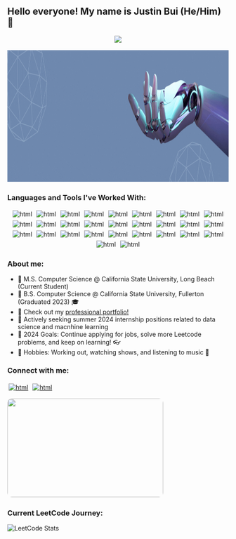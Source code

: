 ## Hello everyone! My name is Justin Bui (He/Him) 👋

<p align="center">
    <img src=https://komarev.com/ghpvc/?username=BuiTheBoi&style=for-the-badge>
</p>
<p align="center">
    <img src="Banner 2.gif" width="710" height="300" />
</p>


### Languages and Tools I've Worked With:

<p align="center">
<img src="https://img.shields.io/badge/c-%2300599C.svg?style=for-the-badge&logo=c&logoColor=white" alt="html" style="vertical-align:top; margin:3px">
<img src="https://img.shields.io/badge/c++-%2300599C.svg?style=for-the-badge&logo=c%2B%2B&logoColor=white" alt="html" style="vertical-align:top; margin:3px">
<img src="https://img.shields.io/badge/html5-%23E34F26.svg?style=for-the-badge&logo=html5&logoColor=white" alt="html" style="vertical-align:top; margin:3px">
<img src="https://img.shields.io/badge/css3-%231572B6.svg?style=for-the-badge&logo=css3&logoColor=white" alt="html" style="vertical-align:top; margin:3px">
<img src="https://img.shields.io/badge/javascript-%23323330.svg?style=for-the-badge&logo=javascript&logoColor=%23F7DF1E" alt="html" style="vertical-align:top; margin:3px">
<img src="https://img.shields.io/badge/React-20232A?style=for-the-badge&logo=react&logoColor=61DAFB" alt="html" style="vertical-align:top; margin:3px">
<img src="https://img.shields.io/badge/firebase-ffca28?style=for-the-badge&logo=firebase&logoColor=black" alt="html" style="vertical-align:top; margin:3px">
<img src="https://img.shields.io/badge/bootstrap-%23563D7C.svg?style=for-the-badge&logo=bootstrap&logoColor=white" alt="html" style="vertical-align:top; margin:3px">
<img src="https://img.shields.io/badge/python-3670A0?style=for-the-badge&logo=python&logoColor=ffdd54" alt="html" style="vertical-align:top; margin:3px">
<img src="https://img.shields.io/badge/scikit_learn-F7931E?style=for-the-badge&logo=scikit-learn&logoColor=white" alt="html" style="vertical-align:top; margin:3px">
<img src="https://img.shields.io/badge/TensorFlow-FF6F00?style=for-the-badge&logo=TensorFlow&logoColor=white" alt="html" style="vertical-align:top; margin:3px">
<img src="https://img.shields.io/badge/PyTorch-EE4C2C?style=for-the-badge&logo=pytorch&logoColor=white" alt="html" style="vertical-align:top; margin:3px">
<img src="https://img.shields.io/badge/Lightning-792DE4?style=for-the-badge&logo=lightning&logoColor=white" alt="html" style="vertical-align:top; margin:3px">
<img src="https://img.shields.io/badge/Jupyter-F37626.svg?&style=for-the-badge&logo=Jupyter&logoColor=white" alt="html" style="vertical-align:top; margin:3px">
<img src="https://img.shields.io/badge/Numpy-777BB4?style=for-the-badge&logo=numpy&logoColor=white" alt="html" style="vertical-align:top; margin:3px">
<img src="https://img.shields.io/badge/Pandas-2C2D72?style=for-the-badge&logo=pandas&logoColor=white" alt="html" style="vertical-align:top; margin:3px">
<img src="https://img.shields.io/badge/Streamlit-FF4B4B?style=for-the-badge&logo=Streamlit&logoColor=white" alt="html" style="vertical-align:top; margin:3px">
<img src="https://img.shields.io/badge/Airflow-017CEE?style=for-the-badge&logo=Apache%20Airflow&logoColor=white" alt="html" style="vertical-align:top; margin:3px">
<img src="https://img.shields.io/badge/RStudio-75AADB?style=for-the-badge&logo=RStudio&logoColor=white" alt="html" style="vertical-align:top; margin:3px">
<img src="https://img.shields.io/badge/opencv-%23white.svg?style=for-the-badge&logo=opencv&logoColor=white" alt="html" style="vertical-align:top; margin:3px">
<img src="https://img.shields.io/badge/git-%23F05033.svg?style=for-the-badge&logo=git&logoColor=white" alt="html" style="vertical-align:top; margin:3px">
<img src="https://img.shields.io/badge/MySQL-005C84?style=for-the-badge&logo=mysql&logoColor=white" alt="html" style="vertical-align:top; margin:3px">
<img src="https://img.shields.io/badge/postgres-%23316192.svg?style=for-the-badge&logo=postgresql&logoColor=white" alt="html" style="vertical-align:top; margin:3px">
<img src="https://img.shields.io/badge/dbt-FF694B?style=for-the-badge&logo=dbt&logoColor=white" alt="html" style="vertical-align:top; margin:3px">
<img src="https://img.shields.io/badge/Linux-FCC624?style=for-the-badge&logo=linux&logoColor=black" alt="html" style="vertical-align:top; margin:3px">
<img src="https://img.shields.io/badge/Amazon_AWS-FF9900?style=for-the-badge&logo=amazonaws&logoColor=white" alt="html" style="vertical-align:top; margin:3px">
<img src="https://img.shields.io/badge/Docker-2CA5E0?style=for-the-badge&logo=docker&logoColor=white" alt="html" style="vertical-align:top; margin:3px">
<img src="https://img.shields.io/badge/kubernetes-326ce5.svg?&style=for-the-badge&logo=kubernetes&logoColor=white" alt="html" style="vertical-align:top; margin:3px">
<img src="https://img.shields.io/badge/Obsidian-483699?style=for-the-badge&logo=Obsidian&logoColor=white" alt="html" style="vertical-align:top; margin:3px">
</p>

### About me: 
- 🦈 M.S. Computer Science @ California State University, Long Beach (Current Student) 
- 🐘 B.S. Computer Science @ California State University, Fullerton (Graduated 2023) 🎓 
- 🔗 Check out my [professional portfolio!](https://justinbui.github.io/)
- 🧠 Actively seeking summer 2024 internship positions related to data science and macnhine learning
- 🥅 2024 Goals: Continue applying for jobs, solve more Leetcode problems, and keep on learning! 👓
- 💪 Hobbies: Working out, watching shows, and listening to music 🎵

### Connect with me:
[<img src="https://img.shields.io/badge/Gmail-D14836?style=for-the-badge&logo=gmail&logoColor=white" alt="html" style="vertical-align:top; margin:3px">][gmail]
[<img src="https://img.shields.io/badge/LinkedIn-0077B5?style=for-the-badge&logo=linkedin&logoColor=white" alt="html" style="vertical-align:top; margin:3px">][linkedin]

[linkedin]: http://linkedin.com/in/justin-bui-4a8926194
[gmail]: mailto:jbui3493@gmail.com

<!-- <img width="465" height="225" src="https://github-readme-stats.vercel.app/api?username=justinbui&show_icons=true&theme=highcontrast&include_all_commits=true&hide=stars" style="border-radius:10px;"> -->
<img width="355" height="225" src="https://github-readme-stats.vercel.app/api/top-langs/?username=justinbui&hide_progress=true&theme=highcontrast" style="border-radius:10px;">

### Current LeetCode Journey:

![LeetCode Stats](https://leetcode.card.workers.dev/BuiTheBoi?theme=unicorn&font=baloo&extension=null)